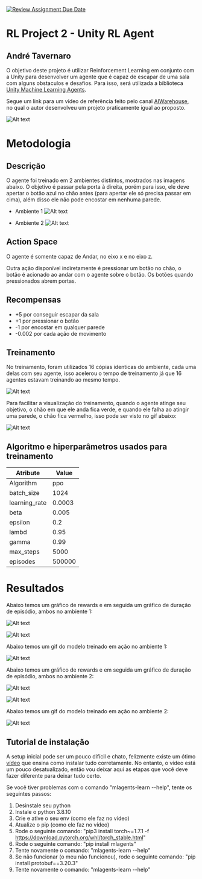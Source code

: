 [![Review Assignment Due Date](https://classroom.github.com/assets/deadline-readme-button-24ddc0f5d75046c5622901739e7c5dd533143b0c8e959d652212380cedb1ea36.svg)](https://classroom.github.com/a/7Wj0oCgF)

# RL Project 2 - Unity RL Agent

## André Tavernaro

O objetivo deste projeto é utilizar Reinforcement Learning em conjunto com a Unity para desenvolver um agente que é capaz de escapar de uma sala com alguns obstaculos e desafios. Para isso, será utilizada a biblioteca [Unity Machine Learning Agents](https://unity.com/products/machine-learning-agents).

Segue um link para um vídeo de referência feito pelo canal [AIWarehouse](https://www.youtube.com/watch?v=v3UBlEJDXR0), no qual o autor desenvolveu um projeto praticamente igual ao proposto. 

![Alt text](Images/example.png?raw=true)

# Metodologia

## Descrição

O agente foi treinado em 2 ambientes distintos, mostrados nas imagens abaixo. O objetivo é passar pela porta à direita, porém para isso, ele deve apertar o botão azul no chão antes (para apertar ele só precisa passar em cima), além disso ele não pode encostar em nenhuma parede.

- Ambiente 1
![Alt text](Images/env.png?raw=true)

- Ambiente 2
![Alt text](Images/env2.png?raw=true)

## Action Space

O agente é somente capaz de Andar, no eixo x e no eixo z.

Outra ação disponível indiretamente é pressionar um botão no chão, o botão é acionado ao andar com o agente sobre o botão. Os botões quando pressionados abrem portas. 

## Recompensas

- +5 por conseguir escapar da sala
- +1 por pressionar o botão
- -1 por encostar em qualquer parede
- -0.002 por cada ação de movimento

## Treinamento

No treinamento, foram utilizados 16 cópias identicas do ambiente, cada uma delas com seu agente, isso acelerou o tempo de treinamento já que 16 agentes estavam treinando ao mesmo tempo.

![Alt text](Images/16env.png?raw=true)

Para facilitar a visualização do treinamento, quando o agente atinge seu objetivo, o chão em que ele anda fica verde, e quando ele falha ao atingir uma parede, o chão fica vermelho, isso pode ser visto no gif abaixo:

![Alt text](Images/RL-train.gif?raw=true)


## Algoritmo e hiperparâmetros usados para treinamento

| Atribute                   | Value           |
| -------------------------- | --------------- |
| Algorithm                  | ppo             |
| batch_size                 | 1024            |
| learning_rate              | 0.0003          |
| beta                       | 0.005           |
| epsilon                    | 0.2             |
| lambd                      | 0.95            |
| gamma                      | 0.99            |
| max_steps                  | 5000            |
| episodes                   | 500000          |

# Resultados

Abaixo temos um gráfico de rewards e em seguida um gráfico de duração de episódio, ambos no ambiente 1:

![Alt text](Images/rewards.png?raw=true)

![Alt text](Images/duracao.png?raw=true)

Abaixo temos um gif do modelo treinado em ação no ambiente 1:

![Alt text](Images/RL-model.gif?raw=true)

Abaixo temos um gráfico de rewards e em seguida um gráfico de duração de episódio, ambos no ambiente 2:

![Alt text](Images/rewards2.png?raw=true)

![Alt text](Images/duracao2.png?raw=true)

Abaixo temos um gif do modelo treinado em ação no ambiente 2:

![Alt text](Images/RL-model2.gif?raw=true)

## Tutorial de instalação

A setup inicial pode ser um pouco difícil e chato, felizmente existe um ótimo [vídeo](https://youtu.be/zPFU30tbyKs) que ensina como instalar tudo corretamente. No entanto, o vídeo está um pouco desatualizado, então vou deixar aqui as etapas que você deve fazer diferente para deixar tudo certo.

Se você tiver problemas com o comando "mlagents-learn --help", tente os seguintes passos:

1. Desinstale seu python
2. Instale o python 3.8.10
3. Crie e ative o seu env (como ele faz no vídeo)
4. Atualize o pip (como ele faz no vídeo)
5. Rode o seguinte comando: "pip3 install torch~=1.7.1 -f https://download.pytorch.org/whl/torch_stable.html"
6. Rode o seguinte comando: "pip install mlagents"
7. Tente novamente o comando: "mlagents-learn --help"
8. Se não funcionar (o meu não funcionou), rode o seguinte comando: "pip install protobuf==3.20.3"
9. Tente novamente o comando: "mlagents-learn --help"